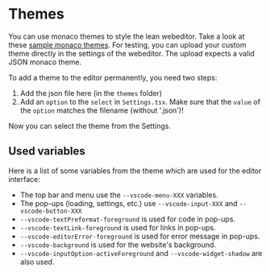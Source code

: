 # Themes

You can use monaco themes to style the lean webeditor. Take a look at these
[sample monaco themes](https://github.com/brijeshb42/monaco-themes/tree/master/themes). For testing, you can upload your custom theme directly in the settings of the webeditor. The upload expects a valid JSON monaco theme.

To add a theme to the editor permanently, you need two steps:

1. Add the json file here (in the `themes` folder)
2. Add an `option` to the `select` in `Settings.tsx`. Make sure that the `value` of the `option` matches the filename (without '.json')!

Now you can select the theme from the Settings.

## Used variables

Here is a list of some variables from the theme which are used for the editor interface:

* The top bar and menu use the `--vscode-menu-XXX` variables.
* The pop-ups (loading, settings, etc.) use `--vscode-input-XXX` and `--vscode-button-XXX`
* `--vscode-textPreformat-foreground` is used for code in pop-ups.
* `--vscode-textLink-foreground` is used for links in pop-ups.
* `--vscode-editorError-foreground` is used for error message in pop-ups.
* `--vscode-background` is used for the website's background.
* `--vscode-inputOption-activeForeground` and `--vscode-widget-shadow` are also used.
